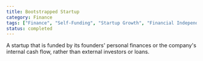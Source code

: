```yaml
---
title: Bootstrapped Startup
category: Finance
tags: ["Finance", "Self-Funding", "Startup Growth", "Financial Independence"]
status: completed
---
```

A startup that is funded by its founders' personal finances or the company's internal cash flow, rather than external investors or loans.